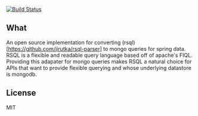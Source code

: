 [![Build Status](https://travis-ci.org/RutledgePaulV/rsql-mongodb.svg)](https://travis-ci.org/RutledgePaulV/rsql-mongodb)

## What

An open source implementation for converting (rsql)[https://github.com/jirutka/rsql-parser] to mongo queries for spring
data. RSQL is a flexible and readable query language based off of apache's FIQL. Providing this adapater for mongo queries
makes RSQL a natural choice for APIs that want to provide flexible querying and whose underlying datastore is mongodb.

## License
MIT